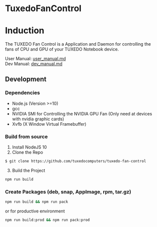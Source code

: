 # TuxedoFanControl

# Induction
The TUXEDO Fan Control is a Application and Daemon for controlling the fans of CPU and GPU of your TUXEDO Notebook device.

User Manual: [user_manual.md](./docs/user/user_manual.md)   
Dev Manual: [dev_manual.md](./docs/dev/dev_manual.md)

## Development

### Dependencies
- Node.js (Version >=10)
- gcc
- NVIDIA SMI for Controlling the NVIDIA GPU Fan (Only need at devices with nvidia graphic cards)
- Xvfb (X Window Virtual Framebuffer)

### Build from source

1. Install NodeJS 10
2. Clone the Repo
```sh
$ git clone https://github.com/tuxedocomputers/tuxedo-fan-control
```
3. Build the Project
```sh
npm run build
```


### Create Packages (deb, snap, AppImage, rpm, tar.gz)
```sh
npm run build && npm run pack
```

or for productive environment

```sh
npm run build:prod && npm run pack:prod
```
